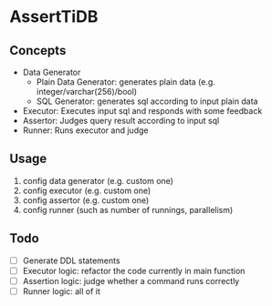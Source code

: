 # AssertTiDB


## Concepts

+ Data Generator
  + Plain Data Generator: generates plain data (e.g. integer/varchar(256)/bool)
  + SQL Generator: generates sql according to input plain data
+ Executor: Executes input sql and responds with some feedback
+ Assertor: Judges query result according to input sql
+ Runner: Runs executor and judge

## Usage

1. config data generator (e.g. custom one)
2. config executor (e.g. custom one)
3. config assertor (e.g. custom one)
4. config runner (such as number of runnings, parallelism)


## Todo
- [ ] Generate DDL statements
- [ ] Executor logic: refactor the code currently in main function
- [ ] Assertion logic: judge whether a command runs correctly
- [ ] Runner logic: all of it